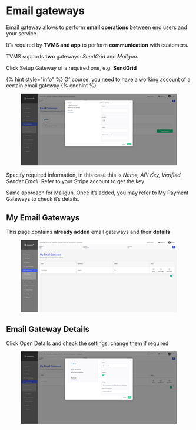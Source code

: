 # Email gateways

Email gateway allows to perform **email operations** between end users and your service.

It’s required by **TVMS and app** to perform **communication** with customers.

TVMS supports **two** gateways: _SendGrid_ and _Mailgun._

Click Setup Gateway of a required one, e.g. **SendGrid**

{% hint style="info" %}
Of course, you need to have a working account of a certain email gateway
{% endhint %}

<figure><img src="../../.gitbook/assets/image (44).png" alt=""><figcaption></figcaption></figure>

Specify required information, in this case this is _Name, API Key, Verified Sender Email_. Refer to your Stripe account to get the key.

Same approach for Mailgun. Once it’s added, you may refer to My Payment Gateways to check it’s details.

## My Email Gateways

This page contains **already added** email gateways and their **details**

<figure><img src="../../.gitbook/assets/image (45).png" alt=""><figcaption></figcaption></figure>

## Email Gateway Details <a href="#email-gateway-details" id="email-gateway-details"></a>

Click Open Details and check the settings, change them if required

<figure><img src="../../.gitbook/assets/image (46).png" alt=""><figcaption></figcaption></figure>
